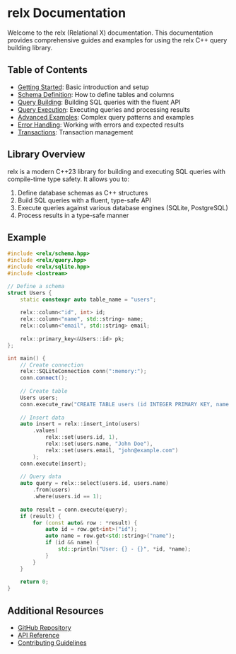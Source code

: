 # relx Documentation

Welcome to the relx (Relational X) documentation. This documentation provides comprehensive guides and examples for using the relx C++ query building library.

## Table of Contents

- [Getting Started](getting-started.md): Basic introduction and setup
- [Schema Definition](schema-definition.md): How to define tables and columns
- [Query Building](query-building.md): Building SQL queries with the fluent API
- [Query Execution](query-execution.md): Executing queries and processing results
- [Advanced Examples](advanced-examples.md): Complex query patterns and examples
- [Error Handling](error-handling.md): Working with errors and expected results
- [Transactions](transactions.md): Transaction management

## Library Overview

relx is a modern C++23 library for building and executing SQL queries with compile-time type safety. It allows you to:

1. Define database schemas as C++ structures
2. Build SQL queries with a fluent, type-safe API
3. Execute queries against various database engines (SQLite, PostgreSQL)
4. Process results in a type-safe manner

## Example

```cpp
#include <relx/schema.hpp>
#include <relx/query.hpp>
#include <relx/sqlite.hpp>
#include <iostream>

// Define a schema
struct Users {
    static constexpr auto table_name = "users";
    
    relx::column<"id", int> id;
    relx::column<"name", std::string> name;
    relx::column<"email", std::string> email;
    
    relx::primary_key<&Users::id> pk;
};

int main() {
    // Create connection
    relx::SQLiteConnection conn(":memory:");
    conn.connect();
    
    // Create table
    Users users;
    conn.execute_raw("CREATE TABLE users (id INTEGER PRIMARY KEY, name TEXT NOT NULL, email TEXT NOT NULL)");
    
    // Insert data
    auto insert = relx::insert_into(users)
        .values(
            relx::set(users.id, 1),
            relx::set(users.name, "John Doe"),
            relx::set(users.email, "john@example.com")
        );
    conn.execute(insert);
    
    // Query data
    auto query = relx::select(users.id, users.name)
        .from(users)
        .where(users.id == 1);
    
    auto result = conn.execute(query);
    if (result) {
        for (const auto& row : *result) {
            auto id = row.get<int>("id");
            auto name = row.get<std::string>("name");
            if (id && name) {
                std::println("User: {} - {}", *id, *name);
            }
        }
    }
    
    return 0;
}
```

## Additional Resources

- [GitHub Repository](https://github.com/yourusername/relx)
- [API Reference](api-reference.md)
- [Contributing Guidelines](contributing.md) 